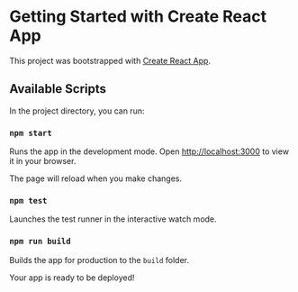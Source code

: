 # Getting Started with Create React App

This project was bootstrapped with [Create React App](https://github.com/facebook/create-react-app).

## Available Scripts

In the project directory, you can run:

### `npm start`

Runs the app in the development mode.
Open [http://localhost:3000](http://localhost:3000) to view it in your browser.

The page will reload when you make changes.

### `npm test`
Launches the test runner in the interactive watch mode.


### `npm run build`
Builds the app for production to the `build` folder.

Your app is ready to be deployed!

